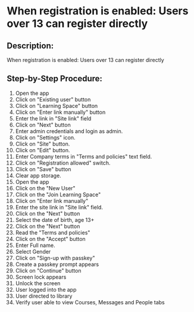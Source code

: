 # When registration is enabled: Users over 13 can register directly

## Description:

When registration is enabled: Users over 13 can register directly

## Step-by-Step Procedure:

1. Open the app 
2. Click on "Existing user" button 
3. Click on "Learning Space" button 
4. Click on "Enter link manually" button 
5. Enter the link in "Site link" field 
6. Click on "Next" button
7. Enter admin credentials and login as admin. 
8. Click on "Settings" icon. 
9. Click on "Site" button.
10. Click on "Edit" button. 
11. Enter Company terms in "Terms and policies" text field. 
12. Click on "Registration allowed" switch. 
13. Click on "Save" button 
14. Clear app storage. 
15. Open the app 
16. Click on the "New User"
17. Click on the "Join Learning Space"
18. Click on "Enter link manually"
19. Enter the site link in "Site link" field. 
20. Click on the "Next" button 
21. Select the date of birth, age 13+ 
22. Click on the "Next" button 
23. Read the "Terms and policies"
24. Click on the "Accept" button 
25. Enter Full name.
26. Select Gender
27. Click on "Sign-up with passkey"
28. Create a passkey prompt appears
29. Click on "Continue" button
30. Screen lock appears
31. Unlock the screen
32. User logged into the app
33. User directed to library
34. Verify user able to view Courses, Messages and People tabs